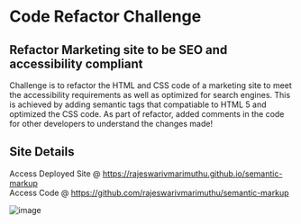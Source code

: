 # Code Refactor Challenge

## Refactor Marketing site to be SEO and accessibility compliant
Challenge is to refactor the HTML and CSS code of a marketing site to meet the accessibility requirements as well as optimized for search engines. This is achieved by adding semantic tags that compatiable to HTML 5 and optimized the CSS code. As part of refactor, added comments in the code for other developers to understand the changes made! 

## Site Details
Access Deployed Site @ https://rajeswarivmarimuthu.github.io/semantic-markup <br/>
Access Code @ https://github.com/rajeswarivmarimuthu/semantic-markup

![image](./Assets/images/Horiseon.png)